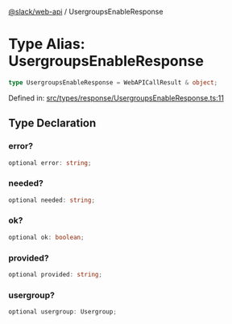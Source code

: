 [@slack/web-api](../index.md) / UsergroupsEnableResponse

# Type Alias: UsergroupsEnableResponse

```ts
type UsergroupsEnableResponse = WebAPICallResult & object;
```

Defined in: [src/types/response/UsergroupsEnableResponse.ts:11](https://github.com/slackapi/node-slack-sdk/blob/main/packages/web-api/src/types/response/UsergroupsEnableResponse.ts#L11)

## Type Declaration

### error?

```ts
optional error: string;
```

### needed?

```ts
optional needed: string;
```

### ok?

```ts
optional ok: boolean;
```

### provided?

```ts
optional provided: string;
```

### usergroup?

```ts
optional usergroup: Usergroup;
```
